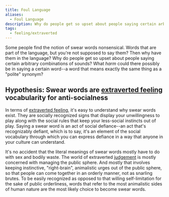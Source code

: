 ```yaml
---
title: Foul Language
aliases:
  - Foul Language
description: Why do people get so upset about people saying certain arbitrary combinations of sounds? What harm could there possibly be in saying a certain word--a word that means exactly the same thing as a "polite" synonym?
tags:
  - feeling/extraverted
---
```


Some people find the notion of swear words nonsensical. Words that are part of the language, but you're not supposed to say them? Then why have them in the language? Why do people get so upset about people saying certain arbitrary combinations of sounds? What *harm* could there possibly be in saying a certain word--a word that means exactly the same thing as a "polite" synonym?

## Hypothesis: Swear words are [extraverted feeling](/wiki/function-attitude/attitudes/extraverted-feeling) vocabularity for anti-socialness

In terms of [extraverted feeling](/wiki/function-attitude/attitudes/extraverted-feeling), it's easy to understand why swear words exist. They are socially recognized signs that display your unwillingness to play along with the social rules that keep your less-social instincts out of play. Saying a swear word is an act of social defiance--an act that's recognizably defiant, which is to say, it's an element of the social vocabulary through which you can express defiance in a way that anyone in your culture can understand.

It's no accident that the literal meanings of swear words mostly have to do with sex and bodily waste. The world of extraverted [judgement](/wiki/function-attitude/functions/judgement) is mostly concerned with managing the public sphere. And mostly that involves keeping instinctive, "right-brain", animalistic urges out of the public sphere, so that people can come together in an orderly manner, not as snarling brutes. To be easily recognized as opposed to that willing self-limitation for the sake of public orderliness, words that refer to the most animalistic sides of human nature are the most likely choice to become swear words.
